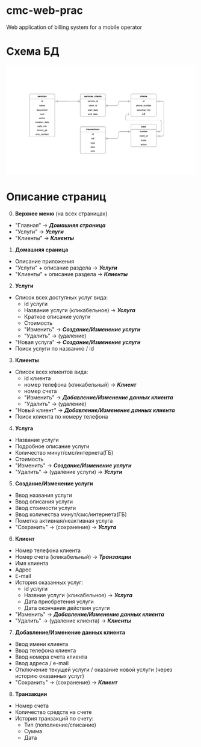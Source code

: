# cmc-web-prac
Web application of billing system for a mobile operator

# Схема БД
![Схема БД](db_scheme.png)

# Описание страниц
0. **Верхнее меню** (на всех страницах)
  * "Главная" -> ***Домашняя страница***
  * "Услуги" -> ***Услуги***
  * "Клиенты" -> ***Клиенты***

1. **Домашняя сраница**
  * Описание приложения
  * "Услуги" + описание раздела -> ***Услуги***
  * "Клиенты" + описание раздела -> ***Клиенты***

2. **Услуги**
  * Список всех доступных услуг вида:
    * id услуги
    * Название услуги (кликабельное) -> ***Услуга***
    * Краткое описание услуги
    * Стоимость
    * "Изменить" -> ***Создание/Изменение услуги***
    * "Удалить" -> (удаление)
  * "Новая услуга" -> ***Создание/Изменение услуги***
  * Поиск услуги по названию / id

3. **Клиенты**
  * Список всех клиентов вида:
    * id клиента
    * номер телефона (кликабельный) -> ***Клиент***
    * номер счета
    * "Изменить" -> ***Добавление/Изменение данных клиента***
    * "Удалить" -> (удаление)
  * "Новый клиент" -> ***Добавление/Изменение данных клиента***
  * Поиск клиента по номеру телефона

4. **Услуга**
  * Название услуги
  * Подробное описание услуги
  * Количество минут/смс/интернета(ГБ)
  * Стоимость
  * "Изменить" -> ***Создание/Изменение услуги***
  * "Удалить" -> (удаление услуги) -> ***Услуги***

5. **Создание/Изменение услуги**
  * Ввод названия услуги
  * Ввод описания услуги
  * Ввод стоимости услуги
  * Ввод количества минут/смс/интернета(ГБ)
  * Пометка активная/неактивная услуга
  * "Сохранить" -> (сохранение) -> ***Услуга***

6. **Клиент**
  * Номер телефона клиента
  * Номер счета (кликабельный) -> ***Транзакции***
  * Имя клиента
  * Адрес
  * E-mail
  * История оказанных услуг:
    * id услуги
    * Назвние услуги (кликабельное) -> ***Услуга***
    * Дата приобретения услуги
    * Дата окончания действия услуги
  * "Изменить" -> ***Добавление/Изменение данных клиента***
  * "Удалить" -> (удаление клиента) -> ***Клиенты***

7. **Добавление/Изменение данных клиента**
  * Ввод имени клиента
  * Ввод телефона клиента
  * Ввод номера счета клиента
  * Ввод адреса / e-mail
  * Отключение текущей услуги / оказание новой услуги (через историю оказанных услуг)
  * "Сохранить" -> (сохранение) -> ***Клиент***

8. **Транзакции**
  * Номер счета
  * Количество средств на счете
  * История транзакций по счету:
    * Тип (пополнение/списание)
    * Сумма
    * Дата
